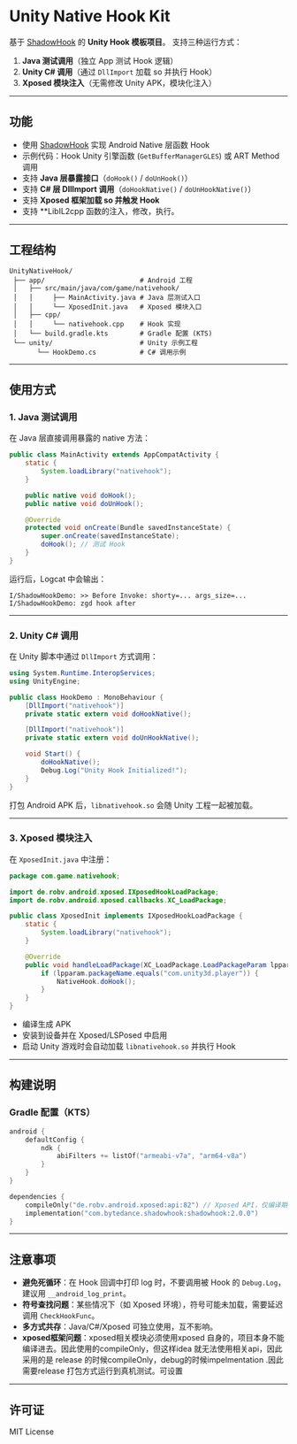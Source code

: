 # Unity Native Hook Kit

基于 [ShadowHook](https://github.com/bytedance/android-inline-hook) 的 **Unity Hook 模板项目**。
支持三种运行方式：

1. **Java 测试调用**（独立 App 测试 Hook 逻辑）
2. **Unity C# 调用**（通过 `DllImport` 加载 so 并执行 Hook）
3. **Xposed 模块注入**（无需修改 Unity APK，模块化注入）

---

## 功能

* 使用 [ShadowHook](https://github.com/bytedance/android-inline-hook) 实现 Android Native 层函数 Hook
* 示例代码：Hook Unity 引擎函数 (`GetBufferManagerGLES`) 或 ART Method 调用
* 支持 **Java 层暴露接口**（`doHook()` / `doUnHook()`）
* 支持 **C# 层 DllImport 调用**（`doHookNative()` / `doUnHookNative()`）
* 支持 **Xposed 框架加载 so 并触发 Hook**
* 支持 **LibIL2cpp 函数的注入，修改，执行。

---

## 工程结构

```
UnityNativeHook/
 ├── app/                        # Android 工程
 │   ├── src/main/java/com/game/nativehook/
 │   │     ├── MainActivity.java # Java 层测试入口
 │   │     └── XposedInit.java   # Xposed 模块入口
 │   ├── cpp/
 │   │     └── nativehook.cpp    # Hook 实现
 │   └── build.gradle.kts        # Gradle 配置 (KTS)
 └── unity/                      # Unity 示例工程
       └── HookDemo.cs           # C# 调用示例
```

---

## 使用方式

### 1. Java 测试调用

在 Java 层直接调用暴露的 native 方法：

```java
public class MainActivity extends AppCompatActivity {
    static {
        System.loadLibrary("nativehook");
    }

    public native void doHook();
    public native void doUnHook();

    @Override
    protected void onCreate(Bundle savedInstanceState) {
        super.onCreate(savedInstanceState);
        doHook(); // 测试 Hook
    }
}
```

运行后，Logcat 中会输出：

```
I/ShadowHookDemo: >> Before Invoke: shorty=... args_size=...
I/ShadowHookDemo: zgd hook after
```

---

### 2. Unity C# 调用

在 Unity 脚本中通过 `DllImport` 方式调用：

```csharp
using System.Runtime.InteropServices;
using UnityEngine;

public class HookDemo : MonoBehaviour {
    [DllImport("nativehook")]
    private static extern void doHookNative();

    [DllImport("nativehook")]
    private static extern void doUnHookNative();

    void Start() {
        doHookNative();
        Debug.Log("Unity Hook Initialized!");
    }
}
```

打包 Android APK 后，`libnativehook.so` 会随 Unity 工程一起被加载。

---

### 3. Xposed 模块注入

在 `XposedInit.java` 中注册：

```java
package com.game.nativehook;

import de.robv.android.xposed.IXposedHookLoadPackage;
import de.robv.android.xposed.callbacks.XC_LoadPackage;

public class XposedInit implements IXposedHookLoadPackage {
    static {
        System.loadLibrary("nativehook");
    }

    @Override
    public void handleLoadPackage(XC_LoadPackage.LoadPackageParam lpparam) {
        if (lpparam.packageName.equals("com.unity3d.player")) {
            NativeHook.doHook();
        }
    }
}
```

* 编译生成 APK
* 安装到设备并在 Xposed/LSPosed 中启用
* 启动 Unity 游戏时会自动加载 `libnativehook.so` 并执行 Hook

---

## 构建说明

### Gradle 配置（KTS）

```kotlin
android {
    defaultConfig {
        ndk {
            abiFilters += listOf("armeabi-v7a", "arm64-v8a")
        }
    }
}

dependencies {
    compileOnly("de.robv.android.xposed:api:82") // Xposed API，仅编译期可见
    implementation("com.bytedance.shadowhook:shadowhook:2.0.0")
}
```

---

## 注意事项

* **避免死循环**：在 Hook 回调中打印 log 时，不要调用被 Hook 的 `Debug.Log`，建议用 `__android_log_print`。
* **符号查找问题**：某些情况下（如 Xposed 环境），符号可能未加载，需要延迟调用 `CheckHookFunc`。
* **多方式共存**：Java/C#/Xposed 可独立使用，互不影响。
* **xposed框架问题**：xposed相关模块必须使用xposed 自身的，项目本身不能编译进去。因此使用的compileOnly，但这样idea 就无法使用相关api，因此采用的是
release 的时候compileOnly，debug的时候impelmentation .因此需要release 打包方式运行到真机测试。可设置

---

## 许可证

MIT License
